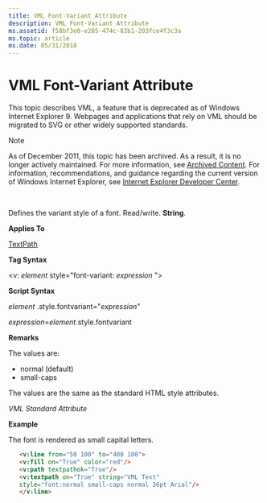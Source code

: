 ```yaml
---
title: VML Font-Variant Attribute
description: VML Font-Variant Attribute
ms.assetid: f58bf3e0-e285-474c-83b1-203fce4f3c3a
ms.topic: article
ms.date: 05/31/2018
---
```


# VML Font-Variant Attribute

This topic describes VML, a feature that is deprecated as of Windows Internet Explorer 9. Webpages and applications that rely on VML should be migrated to SVG or other widely supported standards.

> [!Note]  
> As of December 2011, this topic has been archived. As a result, it is no longer actively maintained. For more information, see [Archived Content](https://docs.microsoft.com/previous-versions/windows/internet-explorer/ie-developer/). For information, recommendations, and guidance regarding the current version of Windows Internet Explorer, see [Internet Explorer Developer Center](https://msdn.microsoft.com/ie/).

 

Defines the variant style of a font. Read/write. **String**.

**Applies To**

[TextPath](msdn-online-vml-textpath-element.md)

**Tag Syntax**

<v: *element* style="font-variant: *expression* ">

**Script Syntax**

*element* .style.fontvariant="*expression*"

*expression*=*element*.style.fontvariant

**Remarks**

The values are:

-   normal (default)
-   small-caps

The values are the same as the standard HTML style attributes.

*VML Standard Attribute*

**Example**

The font is rendered as small capital letters.


```HTML
   <v:line from="50 100" to="400 100">
   <v:fill on="True" color="red"/>
   <v:path textpathok="True"/>
   <v:textpath on="True" string="VML Text"
   style="font:normal small-caps normal 36pt Arial"/>
   </v:line>
```



 

 




